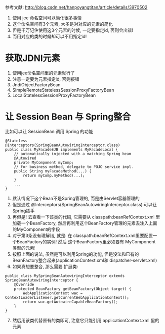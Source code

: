 参考文献:
http://blog.csdn.net/hanpoyangtitan/article/details/3970502

1. 使用 jee 命名空间可以简化很多事情
2. 这个命名空间有3个元素, 大多是对对应的元素的简化
3. 但是千万记住使用这3个元素的时候, 一定要指定id, 否则会出错!
4. 而用对应的类的时候却可以不用指定id!

# 获取JDNI元素 #
1. 使用jee命名空间里的元素就行了
2. 注意一定要为元素指定id, 否则报错
3. JndiObjectFactoryBean 
4. SimpleRemoteStatelessSessionProxyFactoryBean 
5. LocalStatelessSessionProxyFactoryBean

# 让 Session Bean 与 Spring整合 #
比如可以让 SessionBean 调用 Spring 的功能
```
@Stateless
@Interceptors(SpringBeanAutowiringInterceptor.class)
public class MyFacadeEJB implements MyFacadeLocal {
    // automatically injected with a matching Spring bean
    @Autowired
    private MyComponent myComp;
    // for business method, delegate to POJO service impl.
    public String myFacadeMethod(...) {
        return myComp.myMethod(...);
    }
    ...
}
```
1. 默认情况下这个Bean不是Spring管理的, 而是由Servlet容器管理的
2. 但是通过 @Interceptors(SpringBeanAutowiringInterceptor.class) 可以让Spring插手
3. 再但是! 去查看一下该类的代码, 它需要从  classpath:beanRefContext.xml 里加载一个BeanFactory, 然后再利用这个BeanFactory管理的元素去注入上面的MyComponent的字段
4. 对于第3条没有理解错, 就是: 在 classpath:beanRefContext.xml里要配置一个BeanFactory的实例! 然后 这个BeanFactory里必须要有 MyComponent 类型的元素!
5. 按照上面的说法, 虽然是可以利用Spring的功能, 但是没法和已有的BeanFactory整合起来(applicationContext.xml和 dispatcher-servlet.xml)
6. 如果真想要整合, 那么需要 扩展类:
```
public class MySpringBeanAutowiringInterceptor extends SpringBeanAutowiringInterceptor {
	@Override
	protected BeanFactory getBeanFactory(Object target) {
		WebApplicationContext wac = ContextLoaderListener.getCurrentWebApplicationContext();
		return wac.getAutowireCapableBeanFactory();
	}
}
```
7. 然后用该类代替原有的类即可, 注意它只能引用 applicationContext.xml 里的元素
